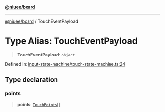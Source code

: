 [**@niuee/board**](../README.md)

***

[@niuee/board](../globals.md) / TouchEventPayload

# Type Alias: TouchEventPayload

> **TouchEventPayload**: `object`

Defined in: [input-state-machine/touch-state-machine.ts:24](https://github.com/niuee/board/blob/cc09a87e934160adef876c4e11d51fd97e78653d/src/input-state-machine/touch-state-machine.ts#L24)

## Type declaration

### points

> **points**: [`TouchPoints`](TouchPoints.md)[]
